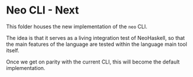 # Neo CLI - Next

This folder houses the new implementation of the `neo` CLI.

The idea is that it serves as a living integration test of NeoHaskell,
so that the main features of the language are tested within the language
main tool itself.

Once we get on parity with the current CLI, this will become the default
implementation.
